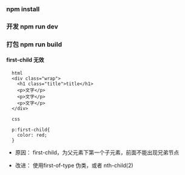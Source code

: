 ### npm install

### 开发 npm run dev

### 打包 npm run build


#### first-child 无效
```
  html
  <div class="wrap">
    <h1 class="title">title</h1>
    <p>文字</p>
    <p>文字</p>
    <p>文字</p>
  </div>

  css

  p:first-child{
    color: red;
  }

```
* 原因： first-child，为父元素下第一个子元素，前面不能出现兄弟节点

* 改进： 使用first-of-type 伪类，或者 nth-child(2)